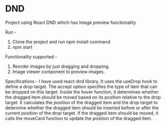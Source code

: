 # DND
Project using React DND which has Image preview functionality

Run - 
1. Clone the project and run npm install command
2. npm start

Functionality supported - 
1. Reorder images by just dragging and dropping.
2. Image viewer component to preview images.

Specifications - 
I have used react-dnd library. It uses the useDrop hook to define a drop target. The accept option specifies the type of item that can be dropped on this target.
Inside the hover function, it determines whether the dragged item should be moved based on its position relative to the drop target.
It calculates the position of the dragged item and the drop target to determine whether the dragged item should be inserted before or after the current position of the drop target.
If the dragged item should be moved, it calls the moveCard function to update the position of the dragged item.

